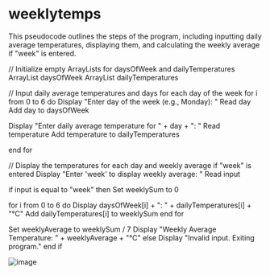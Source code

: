 # weeklytemps
This pseudocode outlines the steps of the program, including inputting daily average temperatures, displaying them, and calculating the weekly average if "week" is entered.

// Initialize empty ArrayLists for daysOfWeek and dailyTemperatures
ArrayList<String> daysOfWeek
ArrayList<Double> dailyTemperatures

// Input daily average temperatures and days for each day of the week
for i from 0 to 6 do
Display "Enter day of the week (e.g., Monday): "
Read day
Add day to daysOfWeek

Display "Enter daily average temperature for " + day + ": "
Read temperature
Add temperature to dailyTemperatures

end for

// Display the temperatures for each day and weekly average if "week" is entered
Display "Enter 'week' to display weekly average: "
Read input

if input is equal to "week" then
Set weeklySum to 0

for i from 0 to 6 do
Display daysOfWeek[i] + ": " + dailyTemperatures[i] + "°C"
Add dailyTemperatures[i] to weeklySum
end for

Set weeklyAverage to weeklySum / 7
Display "Weekly Average Temperature: " + weeklyAverage + "°C"
else
Display "Invalid input. Exiting program."
end if

![image](https://github.com/whatthesquanch/weeklytemps/assets/146876837/00d4aa49-99eb-4de4-8d40-24aaef168745)
